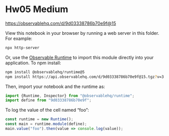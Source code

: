 # Hw05 Medium

https://observablehq.com/d/9d03338786b70e9f@15

View this notebook in your browser by running a web server in this folder. For
example:

~~~sh
npx http-server
~~~

Or, use the [Observable Runtime](https://github.com/observablehq/runtime) to
import this module directly into your application. To npm install:

~~~sh
npm install @observablehq/runtime@5
npm install https://api.observablehq.com/d/9d03338786b70e9f@15.tgz?v=3
~~~

Then, import your notebook and the runtime as:

~~~js
import {Runtime, Inspector} from "@observablehq/runtime";
import define from "9d03338786b70e9f";
~~~

To log the value of the cell named “foo”:

~~~js
const runtime = new Runtime();
const main = runtime.module(define);
main.value("foo").then(value => console.log(value));
~~~
